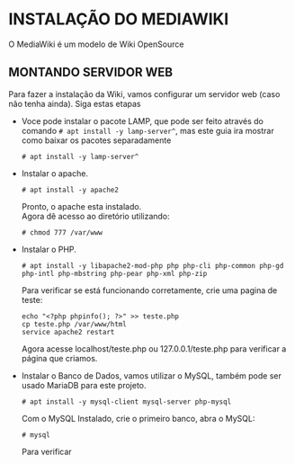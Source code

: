 # INSTALAÇÃO DO MEDIAWIKI

O MediaWiki é um modelo de Wiki OpenSource

## MONTANDO SERVIDOR WEB

Para fazer a instalação da Wiki, vamos configurar um servidor web (caso não tenha ainda). Siga estas etapas  

- Voce pode instalar o pacote LAMP, que  pode ser feito através do comando `# apt install -y lamp-server^`, mas este guia ira mostrar como baixar os pacotes separadamente
  ```
  # apt install -y lamp-server^
  ```

- Instalar o apache.  
  ```
  # apt install -y apache2
  ```
  Pronto, o apache esta instalado.  
  Agora dê acesso ao diretório utilizando:  
  ```
  # chmod 777 /var/www
  ```

- Instalar o PHP.    
  ```
  # apt install -y libapache2-mod-php php php-cli php-common php-gd php-intl php-mbstring php-pear php-xml php-zip
  ```
  Para verificar se está funcionando corretamente, crie uma pagina de teste:  
  ```
  echo "<?php phpinfo(); ?>" >> teste.php
  cp teste.php /var/www/html
  service apache2 restart
  ```
  Agora acesse localhost/teste.php ou 127.0.0.1/teste.php para verificar a página que criamos.  

- Instalar o Banco de Dados, vamos utilizar o MySQL, também pode ser usado MariaDB para este projeto.  
  ```
  # apt install -y mysql-client mysql-server php-mysql
  ```
  Com o MySQL Instalado, crie o primeiro banco, abra o MySQL:
  ```
  # mysql
  ```
  Para verificar 